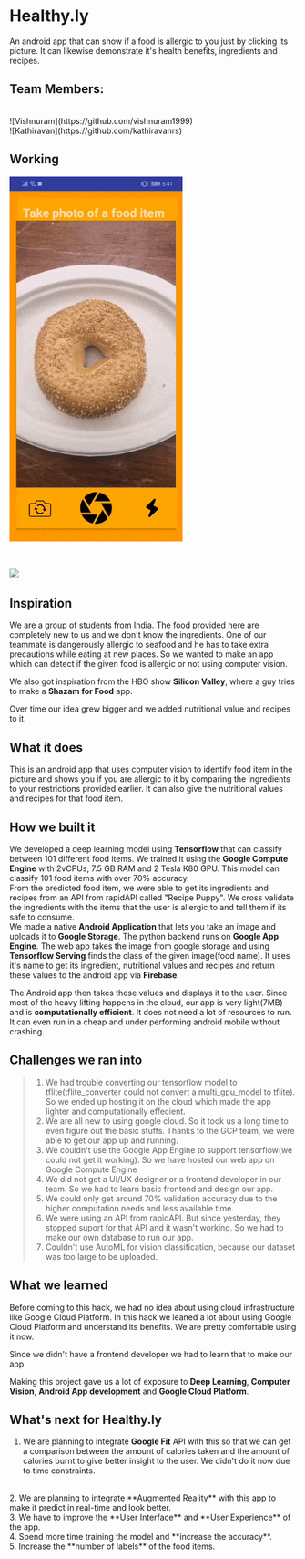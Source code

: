 # Healthy.ly

An android app that can show if a food is allergic to you just by clicking its picture. It can likewise demonstrate it's health benefits, ingredients and recipes.

## Team Members:
<br>
![Vishnuram](https://github.com/vishnuram1999)
<br>
![Kathiravan](https://github.com/kathiravanrs)

## Working

![](readme_resources/gif1.gif)

<br/>

![](readme_resources/gif2.gif)

## Inspiration

We are a group of students from India. The food provided here are completely new to us and we don't know the ingredients. One of our teammate is dangerously allergic to seafood and he has to take extra precautions while eating at new places. So we wanted to make an app which can detect if the given food is allergic or not using computer vision.

We also got inspiration from the HBO show **Silicon Valley**, where a guy tries to make a **Shazam for Food** app.

Over time our idea grew bigger and we added nutritional value and recipes to it.




## What it does

This is an android app that uses computer vision to identify food item in the picture and shows you if you are allergic to it by comparing the ingredients to your restrictions provided earlier. It can also give the nutritional values and recipes for that food item.


## How we built it

We developed a deep learning model using **Tensorflow** that can classify between 101 different food items. We trained it using the **Google Compute Engine** with 2vCPUs, 7.5 GB RAM and 2 Tesla K80 GPU. This model can classify 101 food items with over 70% accuracy.
<br/>
From the predicted food item, we were able to get its ingredients and recipes from an API from rapidAPI called "Recipe Puppy". We cross validate the ingredients with the items that the user is allergic to and tell them if its safe to consume.
<br/>
We made a native **Android Application** that lets you take an image and uploads it to **Google Storage**. The python backend runs on **Google App Engine**. The web app takes the image from google storage and using **Tensorflow Serving** finds the class of the given image(food name). It uses it's name to get its ingredient, nutritional values and recipes and return these values to the android app via **Firebase**.
<br/>

The Android app then takes these values and displays it to the user. Since most of the heavy lifting happens in the cloud, our app is very light(7MB) and is **computationally efficient**. It does not need a lot of resources to run. It can even run in a cheap and under performing android mobile without crashing.

## Challenges we ran into

> 1. We had trouble converting our tensorflow model to tflite(tflite_converter could not convert a multi_gpu_model to tflite). So we ended up hosting it on the cloud which made the app lighter and computationally effecient.
> 2. We are all new to using google cloud. So it took us a long time to even figure out the basic stuffs. Thanks to the GCP team, we were able to get our app up and running.
> 3. We couldn't use the Google App Engine to support tensorflow(we could not get it working). So we have hosted our web app on Google Compute Engine
> 4. We did not get a UI/UX designer or a frontend developer in our team. So we had to learn basic frontend and design our app.
> 5. We could only get around 70% validation accuracy due to the higher computation needs and less available time.
> 6. We were using an API from rapidAPI. But since yesterday, they stopped suport for that API and it wasn't working. So we had to make our own database to run our app.
> 7. Couldn't use AutoML for vision classification, because our dataset was too large to be uploaded.
 

## What we learned

Before coming to this hack, we had no idea about using cloud infrastructure like Google Cloud Platform. In this hack we leaned a lot about using Google Cloud Platform and understand its benefits. We are pretty comfortable using it now.

Since we didn't have a frontend developer we had to learn that to make our app.

Making this project gave us a lot of exposure to **Deep Learning**, **Computer Vision**, **Android App development** and **Google Cloud Platform**.

## What's next for Healthy.ly

1. We are planning to integrate **Google Fit** API with this so that we can get a comparison between the amount of calories taken and the amount of calories burnt to give better insight to the user. We didn't do it now due to time constraints.
<br/>
2. We are planning to integrate **Augmented Reality** with this app to make it predict in real-time and look better.
<br/>
3. We have to improve the **User Interface** and **User Experience** of the app.
<br/>
4. Spend more time training the model and **increase the accuracy**.
<br/>
5. Increase the **number of labels** of the food items.
